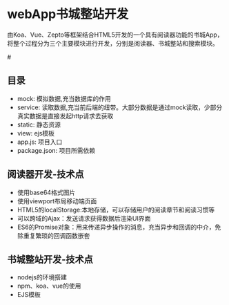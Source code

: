 # webApp书城整站开发
<p>由Koa、Vue、Zepto等框架结合HTML5开发的一个具有阅读器功能的书城App，将整个过程分为三个主要模块进行开发，分别是阅读器、书城整站和搜索模块。</p>
#<h2>目录</h2>
<ul>
<li>mock: 模拟数据,充当数据库的作用</li>
<li>service: 读取数据,充当前后端的纽带。大部分数据是通过mock读取，少部分真实数据是直接发起http请求去获取</li>
<li>static: 静态资源</li>
<li>view: ejs模板</li>
<li>app.js: 项目入口</li>
<li>package.json: 项目所需依赖</li>
</ul>
<h2>阅读器开发-技术点</h2>
<ul>
<li>使用base64格式图片</li>
<li>使用viewport布局移动端页面</li>
<li>HTML5的localStorage:本地存储，可以存储用户的阅读章节和阅读习惯等</li>
<li>可以跨域的Ajax：发送请求获得数据后渲染UI界面</li>
<li>ES6的Promise对象：用来传递异步操作的消息，充当异步和回调的中介，免除重复繁琐的回调函数嵌套</li>
</ul>
<h2>书城整站开发-技术点</h2>
<ul>
<li>nodejs的环境搭建</li>
<li>npm、koa、vue的使用</li>
<li>EJS模板</li>
</ul>
